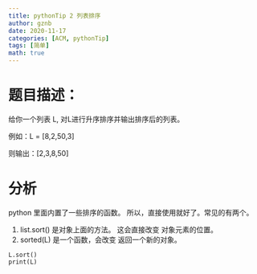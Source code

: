 ```yaml
---
title: pythonTip 2 列表排序
author: gznb
date: 2020-11-17
categories: [ACM, pythonTip]
tags: [简单]
math: true
---
```


# 题目描述：
给你一个列表 L, 对L进行升序排序并输出排序后的列表。

例如：L = [8,2,50,3]

则输出：[2,3,8,50]

# 分析
python 里面内置了一些排序的函数。 所以，直接使用就好了。常见的有两个。

1. list.sort()  是对象上面的方法。 这会直接改变 对象元素的位置。
2. sorted(L) 是一个函数，会改变 返回一个新的对象。

```python3
L.sort()
print(L)
```
